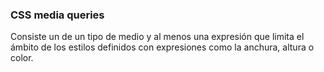### CSS media queries

Consiste un de un tipo de medio y al menos una expresión que limita el ámbito de los estilos definidos con expresiones como la anchura, altura o color.
